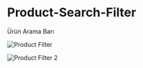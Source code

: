 # Product-Search-Filter
Ürün Arama Barı

![Product Filter](https://user-images.githubusercontent.com/111640113/230592433-bda1a301-9077-4b87-82f1-0cef77c1c8b3.png)

![Product Filter 2 ](https://user-images.githubusercontent.com/111640113/230592444-2041e969-7258-4315-b9ff-34280ae10a26.png)
